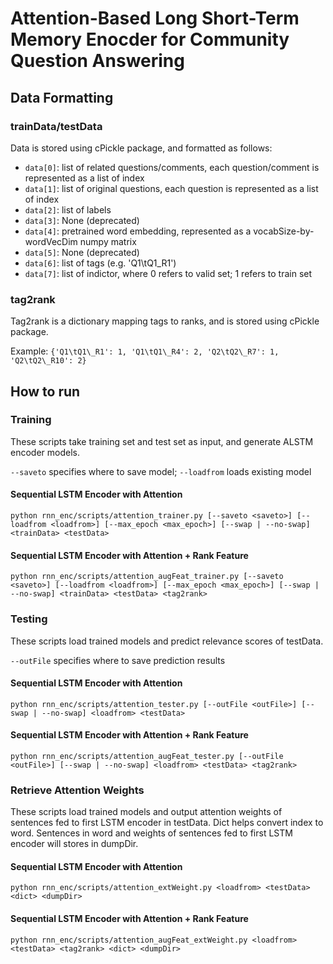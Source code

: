 Attention-Based Long Short-Term Memory Enocder for Community Question Answering
=======
## Data Formatting

### trainData/testData

Data is stored using cPickle package, and formatted as follows:

* `data[0]`: list of related questions/comments, each question/comment is represented as a list of index
* `data[1]`: list of original questions, each question is represented as a list of index
* `data[2]`: list of labels
* `data[3]`: None (deprecated)
* `data[4]`: pretrained word embedding, represented as a vocabSize-by-wordVecDim numpy matrix
* `data[5]`: None (deprecated)
* `data[6]`: list of tags (e.g. 'Q1\tQ1\_R1')
* `data[7]`: list of indictor, where 0 refers to valid set; 1 refers to train set

### tag2rank
Tag2rank is a dictionary mapping tags to ranks, and is stored using cPickle package.

Example: `{'Q1\tQ1\_R1': 1, 'Q1\tQ1\_R4': 2, 'Q2\tQ2\_R7': 1, 'Q2\tQ2\_R10': 2}`

## How to run

### Training
These scripts take training set and test set as input, and generate ALSTM encoder models.

`--saveto` specifies where to save model; `--loadfrom` loads existing model

#### Sequential LSTM Encoder with Attention
`python rnn_enc/scripts/attention_trainer.py [--saveto <saveto>] [--loadfrom <loadfrom>] [--max_epoch <max_epoch>] [--swap | --no-swap] <trainData> <testData>`

#### Sequential LSTM Encoder with Attention + Rank Feature
`python rnn_enc/scripts/attention_augFeat_trainer.py [--saveto <saveto>] [--loadfrom <loadfrom>] [--max_epoch <max_epoch>] [--swap | --no-swap] <trainData> <testData> <tag2rank>`


### Testing
These scripts load trained models and predict relevance scores of testData.

`--outFile` specifies where to save prediction results

#### Sequential LSTM Encoder with Attention
`python rnn_enc/scripts/attention_tester.py [--outFile <outFile>] [--swap | --no-swap] <loadfrom> <testData>`

#### Sequential LSTM Encoder with Attention + Rank Feature
`python rnn_enc/scripts/attention_augFeat_tester.py [--outFile <outFile>] [--swap | --no-swap] <loadfrom> <testData> <tag2rank>`


### Retrieve Attention Weights
These scripts load trained models and output attention weights of sentences fed to first LSTM encoder in testData.
Dict helps convert index to word. Sentences in word and weights of sentences fed to first LSTM encoder will stores in dumpDir.

#### Sequential LSTM Encoder with Attention
`python rnn_enc/scripts/attention_extWeight.py <loadfrom> <testData> <dict> <dumpDir>`

#### Sequential LSTM Encoder with Attention + Rank Feature
`python rnn_enc/scripts/attention_augFeat_extWeight.py <loadfrom> <testData> <tag2rank> <dict> <dumpDir>`
